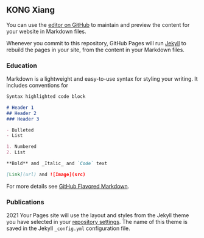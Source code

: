 ## KONG Xiang

You can use the [editor on GitHub](https://github.com/XiangKONG2333/pages/edit/main/README.md) to maintain and preview the content for your website in Markdown files.

Whenever you commit to this repository, GitHub Pages will run [Jekyll](https://jekyllrb.com/) to rebuild the pages in your site, from the content in your Markdown files.

### Education

Markdown is a lightweight and easy-to-use syntax for styling your writing. It includes conventions for

```markdown
Syntax highlighted code block

# Header 1
## Header 2
### Header 3

- Bulleted
- List

1. Numbered
2. List

**Bold** and _Italic_ and `Code` text

[Link](url) and ![Image](src)
```

For more details see [GitHub Flavored Markdown](https://guides.github.com/features/mastering-markdown/).

### Publications
2021 
Your Pages site will use the layout and styles from the Jekyll theme you have selected in your [repository settings](https://github.com/XiangKONG2333/pages/settings/pages). The name of this theme is saved in the Jekyll `_config.yml` configuration file.
